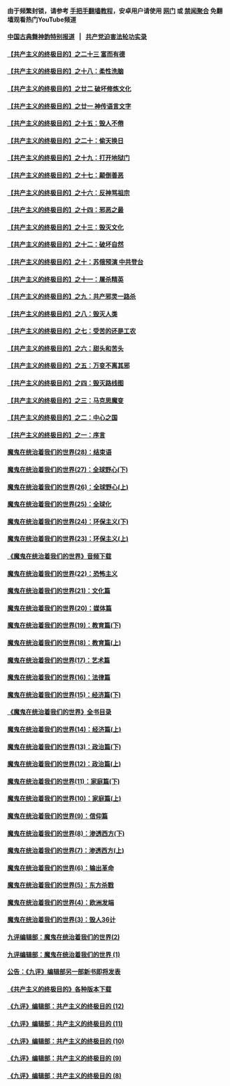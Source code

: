 #### 由于频繁封锁，请参考 [手把手翻墙教程](https://github.com/gfw-breaker/guides/wiki/)，安卓用户请使用 [网门](https://github.com/gfw-breaker/bn-android/blob/master/ogate.md?t=06010037) 或 [禁闻聚合](https://github.com/gfw-breaker/bn-android) 免翻墙观看热门YouTube频道 

#### [中国古典舞神韵特别报道](https://github.com/gfw-breaker/mh-news/blob/master/shenyun.md?t=06010037) &nbsp;&nbsp;|&nbsp;&nbsp; [共产党迫害法轮功实录](https://github.com/gfw-breaker/mh-news/blob/master/README.md?t=06010037)  

#### [【共产主义的终极目的】之二十三 富而有德](../pages/nsc422/n11283598.md?t=06010037) 

#### [【共产主义的终极目的】之十八：柔性洗脑](../pages/nsc422/n11199994.md?t=06010037) 

#### [【共产主义的终极目的】之廿二 破坏修炼文化](../pages/nsc422/n11245728.md?t=06010037) 

#### [【共产主义的终极目的】之廿一 神传语言文字](../pages/nsc422/n11263265.md?t=06010037) 

#### [【共产主义的终极目的】之十五：毁人不倦](../pages/nsc422/n11166792.md?t=06010037) 

#### [【共产主义的终极目的】之二十：偷天换日](../pages/nsc422/n11238846.md?t=06010037) 

#### [【共产主义的终极目的】之十九：打开地狱门](../pages/nsc422/n11206376.md?t=06010037) 

#### [【共产主义的终极目的】之十七：颠倒善恶](../pages/nsc422/n11179782.md?t=06010037) 

#### [【共产主义的终极目的】之十六：反神骂祖宗](../pages/nsc422/n11166798.md?t=06010037) 

#### [【共产主义的终极目的】之十四：邪恶之最](../pages/nsc422/n11150249.md?t=06010037) 

#### [【共产主义的终极目的】之十三：毁灭文化](../pages/nsc422/n11135227.md?t=06010037) 

#### [【共产主义的终极目的】之十二：破坏自然](../pages/nsc422/n11135214.md?t=06010037) 

#### [【共产主义的终极目的】之十：苏俄预演 中共登台](../pages/nsc422/n11118424.md?t=06010037) 

#### [【共产主义的终极目的】之十一：屠杀精英](../pages/nsc422/n11118442.md?t=06010037) 

#### [【共产主义的终极目的】之九：共产邪灵一路杀](../pages/nsc422/n11114139.md?t=06010037) 

#### [【共产主义的终极目的】之八：毁灭人类](../pages/nsc422/n11108503.md?t=06010037) 

#### [【共产主义的终极目的】之七：受苦的还是工农](../pages/nsc422/n11101809.md?t=06010037) 

#### [【共产主义的终极目的】之六：甜头和苦头](../pages/nsc422/n11096971.md?t=06010037) 

#### [【共产主义的终极目的】之五：万变不离其邪](../pages/nsc422/n11091285.md?t=06010037) 

#### [【共产主义的终极目的】之四：毁灭路线图](../pages/nsc422/n11086284.md?t=06010037) 

#### [【共产主义的终极目的】之三：马克思魔变](../pages/nsc422/n11061941.md?t=06010037) 

#### [【共产主义的终极目的】之二：中心之国](../pages/nsc422/n11047728.md?t=06010037) 

#### [【共产主义的终极目的】之一：序言](../pages/nsc422/n11086077.md?t=06010037) 

#### [魔鬼在统治着我们的世界(28)：结束语](../pages/nsc422/n10936246.md?t=06010037) 

#### [魔鬼在统治着我们的世界(27)：全球野心(下)](../pages/nsc422/n10928319.md?t=06010037) 

#### [魔鬼在统治着我们的世界(26)：全球野心(上)](../pages/nsc422/n10900318.md?t=06010037) 

#### [魔鬼在统治着我们的世界(25)：全球化](../pages/nsc422/n10788205.md?t=06010037) 

#### [魔鬼在统治着我们的世界(24)：环保主义(下)](../pages/nsc422/n10695307.md?t=06010037) 

#### [魔鬼在统治着我们的世界(23)：环保主义(上)](../pages/nsc422/n10688613.md?t=06010037) 

#### [《魔鬼在统治着我们的世界》音频下载](../pages/nsc422/n10635553.md?t=06010037) 

#### [魔鬼在统治着我们的世界(22)：恐怖主义](../pages/nsc422/n10614727.md?t=06010037) 

#### [魔鬼在统治着我们的世界(21)：文化篇](../pages/nsc422/n10597706.md?t=06010037) 

#### [魔鬼在统治着我们的世界(20)：媒体篇](../pages/nsc422/n10586579.md?t=06010037) 

#### [魔鬼在统治着我们的世界(19)：教育篇(下)](../pages/nsc422/n10564808.md?t=06010037) 

#### [魔鬼在统治着我们的世界(18)：教育篇(上)](../pages/nsc422/n10526970.md?t=06010037) 

#### [魔鬼在统治着我们的世界(17)：艺术篇](../pages/nsc422/n10499093.md?t=06010037) 

#### [魔鬼在统治着我们的世界(16)：法律篇](../pages/nsc422/n10485969.md?t=06010037) 

#### [魔鬼在统治着我们的世界(15)：经济篇(下)](../pages/nsc422/n10469975.md?t=06010037) 

#### [《魔鬼在统治着我们的世界》全书目录](../pages/nsc422/n10464261.md?t=06010037) 

#### [魔鬼在统治着我们的世界(14)：经济篇(上)](../pages/nsc422/n10457370.md?t=06010037) 

#### [魔鬼在统治着我们的世界(13)：政治篇(下)](../pages/nsc422/n10448270.md?t=06010037) 

#### [魔鬼在统治着我们的世界(12)：政治篇(上)](../pages/nsc422/n10444576.md?t=06010037) 

#### [魔鬼在统治着我们的世界(11)：家庭篇(下)](../pages/nsc422/n10440961.md?t=06010037) 

#### [魔鬼在统治着我们的世界(10)：家庭篇(上)](../pages/nsc422/n10435448.md?t=06010037) 

#### [魔鬼在统治着我们的世界(9)：信仰篇](../pages/nsc422/n10432159.md?t=06010037) 

#### [魔鬼在统治着我们的世界(8)：渗透西方(下)](../pages/nsc422/n10429603.md?t=06010037) 

#### [魔鬼在统治着我们的世界(7)：渗透西方(上)](../pages/nsc422/n10426013.md?t=06010037) 

#### [魔鬼在统治着我们的世界(6)：输出革命](../pages/nsc422/n10421536.md?t=06010037) 

#### [魔鬼在统治着我们的世界(5)：东方杀戮](../pages/nsc422/n10417707.md?t=06010037) 

#### [魔鬼在统治着我们的世界(4)：欧洲发端](../pages/nsc422/n10414890.md?t=06010037) 

#### [魔鬼在统治着我们的世界(3)：毁人36计](../pages/nsc422/n10411583.md?t=06010037) 

#### [九评编辑部：魔鬼在统治着我们的世界(2)](../pages/nsc422/n10410036.md?t=06010037) 

#### [九评编辑部：魔鬼在统治着我们的世界 (1)](../pages/nsc422/n10406825.md?t=06010037) 

#### [公告：《九评》编辑部另一部新书即将发表](../pages/nsc422/n10405104.md?t=06010037) 

#### [《共产主义的终极目的》各种版本下载](../pages/nsc422/n10022138.md?t=06010037) 

#### [《九评》编辑部：共产主义的终极目的 (12)](../pages/nsc422/n9933272.md?t=06010037) 

#### [《九评》编辑部：共产主义的终极目的 (11)](../pages/nsc422/n9924973.md?t=06010037) 

#### [《九评》编辑部：共产主义的终极目的 (10)](../pages/nsc422/n9920883.md?t=06010037) 

#### [《九评》编辑部：共产主义的终极目的 (9)](../pages/nsc422/n9916363.md?t=06010037) 

#### [《九评》编辑部：共产主义的终极目的 (8)](../pages/nsc422/n9912488.md?t=06010037) 

